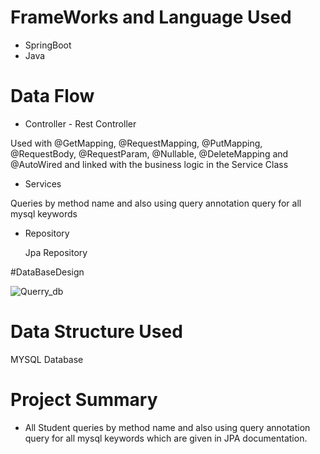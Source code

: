# FrameWorks and Language Used
* SpringBoot
* Java

# Data Flow
* Controller - Rest Controller

Used with @GetMapping, @RequestMapping, @PutMapping, @RequestBody, @RequestParam, @Nullable, @DeleteMapping and @AutoWired and linked with the business logic in the Service Class


* Services

Queries by method name and also using query annotation query for all mysql keywords

* Repository

  Jpa Repository
  
#DataBaseDesign

![Querry_db](https://user-images.githubusercontent.com/93002372/222972535-4569414b-3282-46f7-ab19-b3adfa88c982.png)
  
# Data Structure Used

MYSQL Database

# Project Summary

* All Student queries by method name and also using query annotation query for all mysql keywords which are given in JPA documentation.
